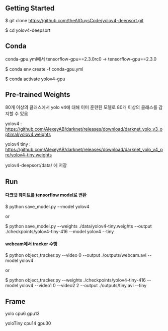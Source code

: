 ## Getting Started
$ git clone https://github.com/theAIGuysCode/yolov4-deepsort.git  

$ cd yolov4-deepsort  

## Conda 
conda-gpu.yml에서 tensorflow-gpu==2.3.0rc0 -> tensorflow-gpu==2.3.0

$ conda env create -f conda-gpu.yml  

$ conda activate yolov4-gpu  

## Pre-trained Weights
80개 이상의 클래스에서 yolo v4에  대해 이미 훈련된 모델로 80개 이상의 클래스를 감지할 수 있음  

yolov4      : https://github.com/AlexeyAB/darknet/releases/download/darknet_yolo_v3_optimal/yolov4.weights  

yolov4 tiny : https://github.com/AlexeyAB/darknet/releases/download/darknet_yolo_v4_pre/yolov4-tiny.weights  

yolov4-deepsort/data/ 에 저장   

## Run
#### 다크넷 웨이트를 tensorflow model로 변환
$ python save_model.py --model yolov4  

or  

$ python save_model.py --weights ./data/yolov4-tiny.weights --output ./checkpoints/yolov4-tiny-416 --model yolov4 --tiny  

#### webcam에서 tracker 수행
$ python object_tracker.py --video 0 --output ./outputs/webcam.avi --model yolov4   

or   

$ python object_tracker.py --weights ./checkpoints/yolov4-tiny-416 --model yolov4 --video1 0 --video2 2 --output ./outputs/tiny.avi --tiny   

## Frame
yolo cpu6 gpu13   

yoloTiny cpu14 gpu30   

